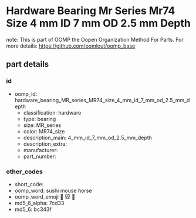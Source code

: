 # Hardware Bearing Mr Series Mr74 Size 4 mm ID 7 mm OD 2.5 mm Depth  

note: This is part of OOMP the Oopen Organization Method For Parts. For more details: https://github.com/oomlout/oomp_base

##  part details





### id
* oomp_id: hardware_bearing_MR_series_MR74_size_4_mm_id_7_mm_od_2.5_mm_depth
  * classification: hardware
  * type: bearing
  * size: MR_series
  * color: MR74_size
  * description_main: 4_mm_id_7_mm_od_2.5_mm_depth
  * description_extra: 
  * manufacturer: 
  * part_number: 

### other_codes
* short_code: 
* oomp_word: sushi mouse horse
* oomp_word_emoji :sushi: :mouse: :horse:
* md5_6_alpha: 7cd33
* md5_6: bc343f